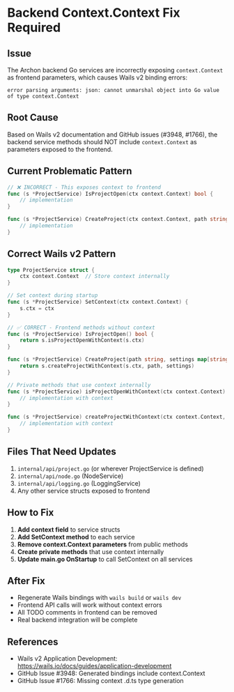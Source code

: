 # Backend Context.Context Fix Required

## Issue
The Archon backend Go services are incorrectly exposing `context.Context` as frontend parameters, which causes Wails v2 binding errors:
```
error parsing arguments: json: cannot unmarshal object into Go value of type context.Context
```

## Root Cause
Based on Wails v2 documentation and GitHub issues (#3948, #1766), the backend service methods should NOT include `context.Context` as parameters exposed to the frontend.

## Current Problematic Pattern
```go
// ❌ INCORRECT - This exposes context to frontend
func (s *ProjectService) IsProjectOpen(ctx context.Context) bool {
    // implementation
}

func (s *ProjectService) CreateProject(ctx context.Context, path string, settings map[string]any) (*Project, error) {
    // implementation  
}
```

## Correct Wails v2 Pattern
```go
type ProjectService struct {
    ctx context.Context  // Store context internally
}

// Set context during startup
func (s *ProjectService) SetContext(ctx context.Context) {
    s.ctx = ctx
}

// ✅ CORRECT - Frontend methods without context
func (s *ProjectService) IsProjectOpen() bool {
    return s.isProjectOpenWithContext(s.ctx)
}

func (s *ProjectService) CreateProject(path string, settings map[string]any) (*Project, error) {
    return s.createProjectWithContext(s.ctx, path, settings)
}

// Private methods that use context internally
func (s *ProjectService) isProjectOpenWithContext(ctx context.Context) bool {
    // implementation with context
}

func (s *ProjectService) createProjectWithContext(ctx context.Context, path string, settings map[string]any) (*Project, error) {
    // implementation with context
}
```

## Files That Need Updates
1. `internal/api/project.go` (or wherever ProjectService is defined)
2. `internal/api/node.go` (NodeService) 
3. `internal/api/logging.go` (LoggingService)
4. Any other service structs exposed to frontend

## How to Fix
1. **Add context field** to service structs
2. **Add SetContext method** to each service
3. **Remove context.Context parameters** from public methods
4. **Create private methods** that use context internally
5. **Update main.go OnStartup** to call SetContext on all services

## After Fix
- Regenerate Wails bindings with `wails build` or `wails dev`
- Frontend API calls will work without context errors
- All TODO comments in frontend can be removed
- Real backend integration will be complete

## References
- Wails v2 Application Development: https://wails.io/docs/guides/application-development
- GitHub Issue #3948: Generated bindings include context.Context
- GitHub Issue #1766: Missing context .d.ts type generation